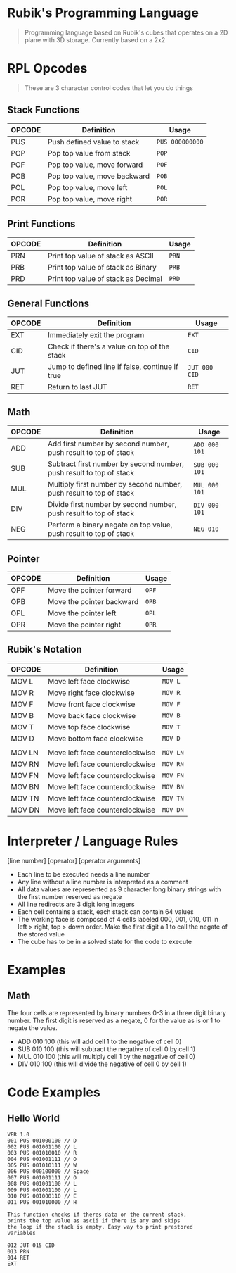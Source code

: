 # Rubik's Programming Language

> Programming language based on Rubik's cubes that operates on a 2D plane with 3D storage. Currently based on a 2x2

# RPL Opcodes
> These are 3 character control codes that let you do things

## Stack Functions

 | OPCODE | Definition                     | Usage           |
 | ------ | ------------------------------ | --------------- |
 | PUS    | Push defined value to stack    | `PUS 000000000`   |
 | POP    | Pop top value from stack       | `POP`             |
 | POF    | Pop top value, move forward    | `POF`             |
 | POB    | Pop top value, move backward   | `POB`             |
 | POL    | Pop top value, move left       | `POL`             |
 | POR    | Pop top value, move right      | `POR`             |

## Print Functions

 | OPCODE | Definition                           | Usage |
 | ------ | ------------------------------------ | ----- |
 | PRN    | Print top value of stack as ASCII    | `PRN`   |
 | PRB    | Print top value of stack as Binary   | `PRB`   |
 | PRD    | Print top value of stack as Decimal  | `PRD`   |

## General Functions

 | OPCODE | Definition                                      | Usage       |
 | ------ | ----------------------------------------------- | ----------- |
 | EXT    | Immediately exit the program                    | `EXT`         |
 | CID    | Check if there's a value on top of the stack    | `CID`         |
 | JUT    | Jump to defined line if false, continue if true | `JUT 000 CID` |
 | RET    | Return to last JUT                              | `RET`         |

## Math

 | OPCODE | Definition                             | Usage                                    |
 | ------ | -------------------------------------- | ---------------------------------------- |
 | ADD    | Add first number by second number, push result to top of stack      | `ADD 000 101` |
 | SUB    | Subtract first number by second number, push result to top of stack | `SUB 000 101` |
 | MUL    | Multiply first number by second number, push result to top of stack | `MUL 000 101` |
 | DIV    | Divide first number by second number, push result to top of stack   | `DIV 000 101` |
 | NEG    | Perform a binary negate on top value, push result to top of stack   | `NEG 010`     |

## Pointer

  | OPCODE | Definition                | Usage |
  | ------ | ------------------------- | ----- |
  | OPF    | Move the pointer forward  | `OPF`   |
  | OPB    | Move the pointer backward | `OPB`   |
  | OPL    | Move the pointer left     | `OPL`   |
  | OPR    | Move the pointer right    | `OPR`   |

## Rubik's Notation

  | OPCODE | Definition                      | Usage    |
  | ------ | ------------------------------- | -------- |
  | MOV L  | Move left face clockwise        | `MOV L`  |
  | MOV R  | Move right face clockwise       | `MOV R`  |
  | MOV F  | Move front face clockwise       | `MOV F`  |
  | MOV B  | Move back face clockwise        | `MOV B`  |
  | MOV T  | Move top face clockwise         | `MOV T`  |
  | MOV D  | Move bottom face clockwise      | `MOV D`  |
  |        |                                 |          |
  | MOV LN | Move left face counterclockwise | `MOV LN` |
  | MOV RN | Move left face counterclockwise | `MOV RN` |
  | MOV FN | Move left face counterclockwise | `MOV FN` |
  | MOV BN | Move left face counterclockwise | `MOV BN` |
  | MOV TN | Move left face counterclockwise | `MOV TN` |
  | MOV DN | Move left face counterclockwise | `MOV DN` |

# Interpreter / Language Rules

[line number] [operator] [operator arguments]

 - Each line to be executed needs a line number
 - Any line without a line number is interpreted as a comment
 - All data values are represented as 9 character long binary strings with the first number reserved as negate
 - All line redirects are 3 digit long integers
 - Each cell contains a stack, each stack can contain 64 values
 - The working face is composed of 4 cells labeled 000, 001, 010, 011 in left > right, top > down order. Make the first digit a 1 to call the negate of the stored value
 - The cube has to be in a solved state for the code to execute

# Examples

## Math
The four cells are represented by binary numbers 0-3 in a three digit binary number. The first digit is reserved as a negate, 0 for the value as is or 1 to negate the value.

 - ADD 010 100 (this will add cell 1 to the negative of cell 0)
 - SUB 010 100 (this will subtract the negative of cell 0 by cell 1)
 - MUL 010 100 (this will multiply cell 1 by the negative of cell 0)
 - DIV 010 100 (this will divide the negative of cell 0 by cell 1)

# Code Examples

## Hello World
```
VER 1.0
001 PUS 001000100 // D
002 PUS 001001100 // L
003 PUS 001010010 // R
004 PUS 001001111 // O
005 PUS 001010111 // W
006 PUS 000100000 // Space
007 PUS 001001111 // O
008 PUS 001001100 // L
009 PUS 001001100 // L
010 PUS 001000110 // E
011 PUS 001010000 // H

This function checks if theres data on the current stack,
prints the top value as ascii if there is any and skips
the loop if the stack is empty. Easy way to print prestored
variables

012 JUT 015 CID
013 PRN
014 RET
EXT
```
